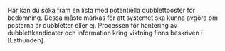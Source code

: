 Här kan du söka fram en lista med potentiella dubblettposter för bedömning. Dessa måste märkas för att systemet ska kunna avgöra om posterna är dubbletter eller ej. Processen för hantering av dubblettkandidater och information kring viktning finns beskriven i [Lathunden].   


